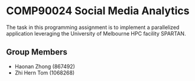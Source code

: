 # COMP90024 Social Media Analytics

The task in this programming assignment is to implement a parallelized application leveraging the University of Melbourne HPC facility SPARTAN.

## Group Members
- Haonan Zhong (867492)
- Zhi Hern Tom (1068268)
